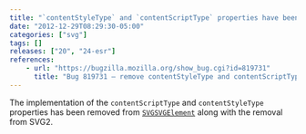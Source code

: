 ```yaml
---
title: "`contentStyleType` and `contentScriptType` properties have been removed"
date: "2012-12-29T08:29:30-05:00"
categories: ["svg"]
tags: []
releases: ["20", "24-esr"]
references:
    - url: "https://bugzilla.mozilla.org/show_bug.cgi?id=819731"
      title: "Bug 819731 – remove contentStyleType and contentScriptType from SVGSVGElement"
---
```

The implementation of the `contentScriptType` and `contentStyleType` properties has been removed from [`SVGSVGElement`](https://developer.mozilla.org/docs/Web/API/SVGSVGElement) along with the removal from SVG2.
